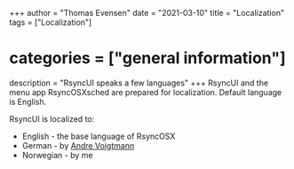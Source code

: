 +++
author = "Thomas Evensen"
date = "2021-03-10"
title =  "Localization"
tags = ["Localization"]
# categories = ["general information"]
description = "RsyncUI speaks a few languages"
+++
RsyncUI and the menu app RsyncOSXsched are prepared for localization. Default language is English.

RsyncUI is localized to:

- English - the base language of RsyncOSX
- German - by [Andre Voigtmann](https://github.com/andre68723)
- Norwegian - by me
